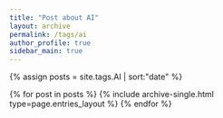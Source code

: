```yaml
---
title: "Post about AI"
layout: archive
permalink: /tags/ai
author_profile: true
sidebar_main: true
---
```


{% assign posts = site.tags.AI | sort:"date" %}

{% for post in posts %}
  {% include archive-single.html type=page.entries_layout %}
{% endfor %}
